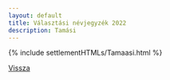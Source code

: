 ```yaml
---
layout: default
title: Választási névjegyzék 2022
description: Tamási
---
```


{% include settlementHTMLs/Tamaasi.html %}

[Vissza](../)
